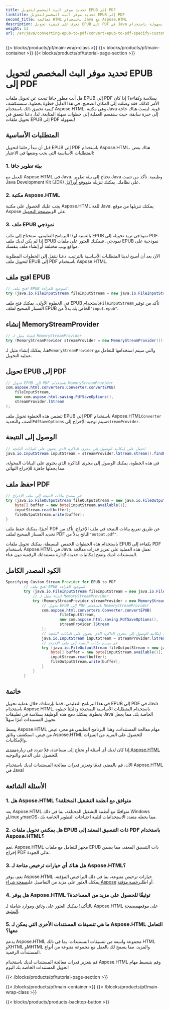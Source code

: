 ```yaml
---
title: تحديد موفر البث المخصص لتحويل EPUB إلى PDF
linktitle: تحديد موفر البث المخصص لتحويل EPUB إلى PDF
second_title: معالجة HTML باستخدام Java مع Aspose.HTML
description: تعرف على كيفية تحويل EPUB إلى PDF في Java بسهولة باستخدام Aspose.HTML، مما يعزز قدرات معالجة المستندات لديك.
weight: 11
url: /ar/java/converting-epub-to-pdf/convert-epub-to-pdf-specify-custom-stream-provider/
---
```


{{< blocks/products/pf/main-wrap-class >}}
{{< blocks/products/pf/main-container >}}
{{< blocks/products/pf/tutorial-page-section >}}

# تحديد موفر البث المخصص لتحويل EPUB إلى PDF


هل أنت مطور جافا تبحث عن تحويل ملفات EPUB إلى PDF بسلاسة وكفاءة؟ إذا كان الأمر كذلك، فقد وصلت إلى المكان الصحيح. في هذا الدليل خطوة بخطوة، سنستكشف كيفية تحقيق ذلك باستخدام Aspose.HTML، وهي مكتبة Java قوية. ليست هناك حاجة إلى خبرة سابقة، حيث سنقسم العملية إلى خطوات سهلة المتابعة. لذا، دعنا نتعمق في تحويل ملفات EPUB إلى PDF بسهولة!

## المتطلبات الأساسية

قبل أن نبدأ رحلتنا لتحويل EPUB إلى PDF باستخدام Aspose.HTML، هناك بعض المتطلبات الأساسية التي يجب وضعها في الاعتبار:

### 1. بيئة تطوير جافا

 للعمل مع Aspose.HTML في Java، تحتاج إلى بيئة تطوير Java وظيفية. تأكد من تثبيت Java Development Kit (JDK) على نظامك. يمكنك تنزيله من[موقع أوراكل](https://www.oracle.com/java/technologies/javase-downloads.html).

### 2. مكتبة Aspose.HTML

 يجب عليك الحصول على مكتبة Aspose.HTML للغة Java. يمكنك تنزيلها من موقع Aspose على الويب[صفحة التحميل](https://releases.aspose.com/html/java/).

### 3. ملف EPUB نموذجي

بالنسبة لهذا البرنامج التعليمي، ستحتاج إلى ملف EPUB نموذجي تريد تحويله إلى PDF. إذا لم يكن لديك ملف EPUB نموذجي، فيمكنك العثور على ملفات EPUB نموذجية على مواقع ويب مختلفة أو إنشاء ملف بنفسك.

الآن بعد أن أصبح لدينا المتطلبات الأساسية بالترتيب، دعنا ننتقل إلى الخطوات المطلوبة لتحويل ملف EPUB إلى PDF باستخدام Aspose.HTML.

## افتح ملف EPUB

```java
// افتح ملف EPUB الموجود للقراءة.
try (java.io.FileInputStream fileInputStream = new java.io.FileInputStream(Resources.input("input.epub"))) {
```

 في الخطوة الأولى، يمكنك فتح ملف EPUB باستخدام`FileInputStream` تأكد من توفير المسار الصحيح لملف EPUB الخاص بك بدلاً من`"input.epub"`.

## إنشاء MemoryStreamProvider

```java
// إنشاء مثيل لـ MemoryStreamProvider
try (MemoryStreamProvider streamProvider = new MemoryStreamProvider()) {
```

 هنا، يمكنك إنشاء مثيل لـ`MemoryStreamProvider` والتي سيتم استخدامها للتعامل مع عملية التحويل.

## تحويل EPUB إلى PDF

```java
// تحويل EPUB إلى PDF باستخدام MemoryStreamProvider
com.aspose.html.converters.Converter.convertEPUB(
    fileInputStream,
    new com.aspose.html.saving.PdfSaveOptions(),
    streamProvider.lStream
);
```

 تتضمن هذه الخطوة تحويل ملف EPUB إلى PDF باستخدام Aspose.HTML`Converter` الصف والتحديد`PdfSaveOptions` سيتم توجيه الإخراج إلى`streamProvider`.

## الوصول إلى النتيجة

```java
// احصل على إمكانية الوصول إلى مجرى الذاكرة الذي يحتوي على البيانات الناتجة
java.io.InputStream inputStream = streamProvider.lStream.stream().findFirst().get();
```

في هذه الخطوة، يمكنك الوصول إلى مجرى الذاكرة الذي يحتوي على البيانات المحولة، مما يجعلها جاهزة للإخراج النهائي.

## احفظ ملف PDF

```java
// قم بمسح بيانات النتيجة إلى ملف الإخراج
try (java.io.FileOutputStream fileOutputStream = new java.io.FileOutputStream(Resources.output("output.pdf"))) {
    byte[] buffer = new byte[inputStream.available()];
    inputStream.read(buffer);
    fileOutputStream.write(buffer);
}
```

 أخيرًا، يمكنك حفظ ملف PDF عن طريق تفريغ بيانات النتيجة في ملف الإخراج. تأكد من تحديد المسار الصحيح لملف PDF الناتج بدلاً من`"output.pdf"`.

باستخدام هذه الخطوات الخمس البسيطة، يمكنك تحويل ملفات EPUB بكفاءة إلى PDF باستخدام Aspose.HTML في Java. تعمل هذه العملية على تعزيز قدرات معالجة المستندات لديك وتفتح إمكانيات جديدة لإدارة مستنداتك الرقمية دون عناء.

## الكود المصدر الكامل
```java
Specifying Custom Stream Provider for EPUB to PDF
        // افتح ملف EPUB الموجود للقراءة.
        try (java.io.FileInputStream fileInputStream = new java.io.FileInputStream(Resources.input("input.epub"))) {
            // إنشاء مثيل لـ MemoryStreamProvider
            try (MemoryStreamProvider streamProvider = new MemoryStreamProvider()) {
                // تحويل EPUB إلى PDF باستخدام MemoryStreamProvider
                com.aspose.html.converters.Converter.convertEPUB(
                        fileInputStream,
                        new com.aspose.html.saving.PdfSaveOptions(),
                        streamProvider.lStream
                );
                // احصل على إمكانية الوصول إلى مجرى الذاكرة الذي يحتوي على البيانات الناتجة
                java.io.InputStream inputStream = streamProvider.lStream.stream().findFirst().get();
                // قم بمسح بيانات النتيجة إلى ملف الإخراج
                try (java.io.FileOutputStream fileOutputStream = new java.io.FileOutputStream(Resources.output("output.pdf"))) {
                    byte[] buffer = new byte[inputStream.available()];
                    inputStream.read(buffer);
                    fileOutputStream.write(buffer);
                }
            }
        }
```

## خاتمة

في هذا البرنامج التعليمي، قمنا بإرشادك خلال عملية تحويل EPUB إلى PDF في Java باستخدام Aspose.HTML. باستخدام المتطلبات الأساسية الصحيحة ودليلنا خطوة بخطوة، يمكنك دمج هذه الوظيفة بسلاسة في تطبيقات Java الخاصة بك، مما يجعل تحويل المستندات أمرًا سهلاً.

يبسط Aspose.HTML مهام معالجة المستندات، وهذا البرنامج التعليمي هو مجرد غيض من فيض. استكشف وثائق Aspose.HTML للحصول على المزيد من الميزات والإمكانيات.

 إذا كان لديك أي أسئلة أو تحتاج إلى مساعدة، فلا تتردد في زيارة[منتدى Aspose.HTML](https://forum.aspose.com/) للحصول على الدعم والتوجيه.

الآن، قم بالمضي قدمًا وتعزيز قدرات معالجة المستندات لديك باستخدام Aspose.HTML في Java!

## الأسئلة الشائعة

### 1. هل Aspose.HTML متوافق مع أنظمة التشغيل المختلفة؟

يعد Aspose.HTML متوافقًا مع أنظمة التشغيل المختلفة، بما في ذلك Windows وLinux وmacOS، مما يجعله متعدد الاستخدامات لتلبية احتياجات التطوير الخاصة بك.

### 2. هل يمكنني تحويل ملفات EPUB ذات التنسيق المعقد إلى PDF باستخدام Aspose.HTML؟

نعم، Aspose.HTML مجهز للتعامل مع ملفات EPUB ذات التنسيق المعقد، مما يضمن إخراج PDF عالي الجودة.

### 3. هل هناك أي خيارات ترخيص متاحة لـ Aspose.HTML؟

 نعم، يوفر Aspose.HTML خيارات ترخيص متنوعة، بما في ذلك التراخيص المؤقتة. يمكنك العثور على مزيد من التفاصيل على[صفحة شراء Aspose](https://purchase.aspose.com/buy) أو اطلب[رخصة مؤقتة](https://purchase.aspose.com/temporary-license/).

### 4. هل يوفر Aspose.HTML توثيقًا للحصول على مزيد من المساعدة؟

 بالتأكيد! يمكنك العثور على وثائق وموارد شاملة لـ Aspose.HTML على موقعهم[صفحة التوثيق](https://reference.aspose.com/html/java/).

### 5. ما هي تنسيقات المستندات الأخرى التي يمكن لـ Aspose.HTML التعامل معها؟

يدعم Aspose.HTML مجموعة واسعة من تنسيقات المستندات، بما في ذلك HTML وXHTML وMHTML والمزيد، مما يسمح لك بالعمل مع مجموعة متنوعة من أنواع المستندات الرقمية.

قم بتعزيز قدرات معالجة المستندات لديك باستخدام Aspose.HTML وقم بتبسيط مهام تحويل المستندات الخاصة بك اليوم!

{{< /blocks/products/pf/tutorial-page-section >}}

{{< /blocks/products/pf/main-container >}}
{{< /blocks/products/pf/main-wrap-class >}}

{{< blocks/products/products-backtop-button >}}
